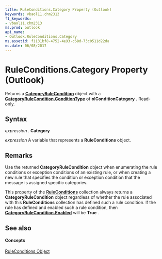```yaml
---
title: RuleConditions.Category Property (Outlook)
keywords: vbaol11.chm2313
f1_keywords:
- vbaol11.chm2313
ms.prod: outlook
api_name:
- Outlook.RuleConditions.Category
ms.assetid: f1131bf8-4752-4e93-c68d-73c0511d22da
ms.date: 06/08/2017
---
```



# RuleConditions.Category Property (Outlook)

Returns a  **[CategoryRuleCondition](Outlook.CategoryRuleCondition.md)** object with a **[CategoryRuleCondition.ConditionType](Outlook.CategoryRuleCondition.ConditionType.md)** of **olConditionCategory** . Read-only.


## Syntax

 _expression_ . **Category**

 _expression_ A variable that represents a **RuleConditions** object.


## Remarks

Use the returned  **CategoryRuleCondition** object when enumerating the rule conditions or exception conditions of an existing rule, or when creating a new rule that specifies the condition or exception condition that the message is assigned specific categories.

This property of the  **[RuleConditions](Outlook.RuleConditions.md)** collection always returns a **CategoryRuleCondition** object regardless of whether the rule associated with this **RuleConditions** collection has defined such a rule condition. If the rule has defined and enabled such a rule condition, then **[CategoryRuleCondition.Enabled](Outlook.CategoryRuleCondition.Enabled.md)** will be **True** .


## See also


#### Concepts


[RuleConditions Object](Outlook.RuleConditions.md)

